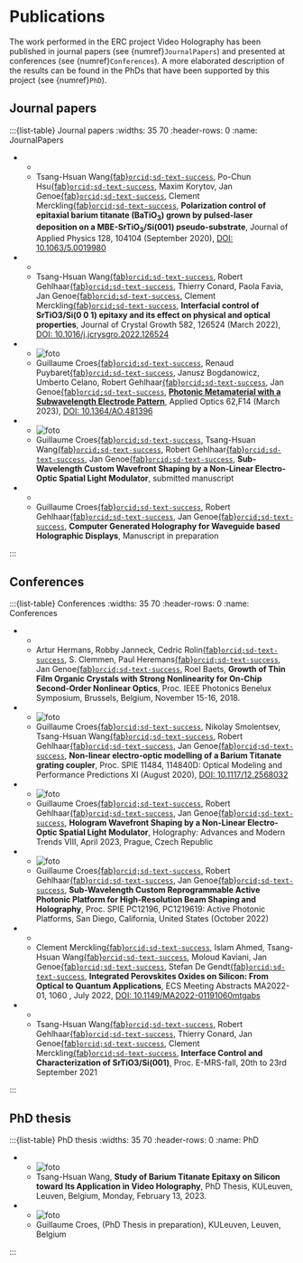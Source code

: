 # Publications 

The work performed in the ERC project Video Holography has been published in journal papers (see {numref}`JournalPapers`) and presented at conferences (see {numref}`Conferences`). A more elaborated description of the results can be found in the PhDs that have been supported by this project (see {numref}`PhD`).


## Journal papers


:::{list-table} Journal papers
:widths: 35 70
:header-rows: 0
:name: JournalPapers

*  -  
   - Tsang-Hsuan Wang[{fab}`orcid;sd-text-success`](http://orcid.org/0000-0002-7760-7500), 
Po-Chun Hsu[{fab}`orcid;sd-text-success`](http://orcid.org/0000-0003-0823-6088), 
Maxim Korytov, 
Jan Genoe[{fab}`orcid;sd-text-success`](http://orcid.org/0000-0002-4019-5979), 
Clement Merckling[{fab}`orcid;sd-text-success`](http://orcid.org/0000-0003-3084-2543), 
**Polarization control of epitaxial barium titanate (BaTiO<sub>3</sub>) grown by pulsed-laser deposition on a MBE-SrTiO<sub>3</sub>/Si(001) pseudo-substrate**, 
Journal of Applied Physics 128, 104104 (September 2020), 
[DOI: 10.1063/5.0019980](http://dx.doi.org/10.1063/5.0019980)

*  -  
   - Tsang-Hsuan Wang[{fab}`orcid;sd-text-success`](http://orcid.org/0000-0002-7760-7500), 
Robert Gehlhaar[{fab}`orcid;sd-text-success`](http://orcid.org/0000-0002-3038-9462), 
Thierry Conard, 
Paola Favia, 
Jan Genoe[{fab}`orcid;sd-text-success`](http://orcid.org/0000-0002-4019-5979), 
Clement Merckling[{fab}`orcid;sd-text-success`](http://orcid.org/0000-0003-3084-2543), 
**Interfacial control of SrTiO3/Si(0 0 1) epitaxy and its effect on physical and optical properties**, 
Journal of Crystal Growth 582, 126524 (March 2022), 
[DOI: 10.1016/j.jcrysgro.2022.126524](http://dx.doi.org/10.1016/j.jcrysgro.2022.126524)

*  - ![foto](./images/AO2023.jpg)
   - Guillaume Croes[{fab}`orcid;sd-text-success`](http://orcid.org/0000-0001-6168-9794), 
Renaud Puybaret[{fab}`orcid;sd-text-success`](http://orcid.org/0000-0002-4946-2658), 
Janusz Bogdanowicz, 
Umberto Celano, 
Robert Gehlhaar[{fab}`orcid;sd-text-success`](http://orcid.org/0000-0002-3038-9462), 
Jan Genoe[{fab}`orcid;sd-text-success`](http://orcid.org/0000-0002-4019-5979), 
**[Photonic Metamaterial with a Subwavelength Electrode Pattern](docs/PhotonicMetamaterial.pdf)**, 
Applied Optics 62,F14 (March 2023), 
[DOI: 10.1364/AO.481396](http://dx.doi.org/10.1364/AO.481396)

*  - ![foto](./images/TOCimage3.png)
   - Guillaume Croes[{fab}`orcid;sd-text-success`](http://orcid.org/0000-0001-6168-9794), 
Tsang-Hsuan Wang[{fab}`orcid;sd-text-success`](http://orcid.org/0000-0002-7760-7500), 
Robert Gehlhaar[{fab}`orcid;sd-text-success`](http://orcid.org/0000-0002-3038-9462), 
Jan Genoe[{fab}`orcid;sd-text-success`](http://orcid.org/0000-0002-4019-5979), 
**Sub-Wavelength Custom Wavefront Shaping by a Non-Linear Electro-Optic Spatial Light Modulator**, 
submitted manuscript
   
*  - 
   - Guillaume Croes[{fab}`orcid;sd-text-success`](http://orcid.org/0000-0001-6168-9794), 
Robert Gehlhaar[{fab}`orcid;sd-text-success`](http://orcid.org/0000-0002-3038-9462), 
Jan Genoe[{fab}`orcid;sd-text-success`](http://orcid.org/0000-0002-4019-5979), 
**Computer Generated Holography for Waveguide based Holographic Displays**, 
Manuscript in preparation

:::


## Conferences

:::{list-table} Conferences
:widths: 35 70
:header-rows: 0
:name: Conferences

*  - 
   - Artur Hermans,
Robby Janneck,
Cedric Rolin[{fab}`orcid;sd-text-success`](http://orcid.org/0000-0001-5542-8504),
S. Clemmen,
Paul Heremans[{fab}`orcid;sd-text-success`](http://orcid.org/0000-0003-2151-1718),
Jan Genoe[{fab}`orcid;sd-text-success`](http://orcid.org/0000-0002-4019-5979), 
Roel Baets,
**Growth of Thin Film Organic Crystals with Strong Nonlinearity for On-Chip Second-Order Nonlinear Optics**,
Proc. IEEE Photonics Benelux Symposium, Brussels, Belgium, November 15-16, 2018.

*  - ![foto](./images/Guillaume2020.png)
   - Guillaume Croes[{fab}`orcid;sd-text-success`](http://orcid.org/0000-0001-6168-9794),
Nikolay Smolentsev, 
Tsang-Hsuan Wang[{fab}`orcid;sd-text-success`](http://orcid.org/0000-0002-7760-7500), 
Robert Gehlhaar[{fab}`orcid;sd-text-success`](http://orcid.org/0000-0002-3038-9462),
Jan Genoe[{fab}`orcid;sd-text-success`](http://orcid.org/0000-0002-4019-5979), 
**Non-linear electro-optic modelling of a Barium Titanate grating coupler**, 
Proc. SPIE 11484, 114840D: Optical Modeling and Performance Predictions XI (August 2020),
[DOI: 10.1117/12.2568032](http://dx.doi.org/10.1117/12.2568032)

*  - ![foto](./images/TocImage_2.png)
   - Guillaume Croes[{fab}`orcid;sd-text-success`](http://orcid.org/0000-0001-6168-9794),
Robert Gehlhaar[{fab}`orcid;sd-text-success`](http://orcid.org/0000-0002-3038-9462),
Jan Genoe[{fab}`orcid;sd-text-success`](http://orcid.org/0000-0002-4019-5979), 
**Hologram Wavefront Shaping by a Non-Linear Electro-Optic Spatial Light Modulator**,
Holography: Advances and Modern Trends VIII, April 2023, Prague, Czech Republic

*  - ![foto](./images/Guillaume2022.png)
   - Guillaume Croes[{fab}`orcid;sd-text-success`](http://orcid.org/0000-0001-6168-9794),
Robert Gehlhaar[{fab}`orcid;sd-text-success`](http://orcid.org/0000-0002-3038-9462),
Jan Genoe[{fab}`orcid;sd-text-success`](http://orcid.org/0000-0002-4019-5979), 
**Sub-Wavelength Custom Reprogrammable Active Photonic Platform for High-Resolution Beam Shaping and Holography**,
Proc. SPIE PC12196, PC1219619: Active Photonic Platforms, San Diego, California, United States (October 2022)

*  - 
   - Clement Merckling[{fab}`orcid;sd-text-success`](http://orcid.org/0000-0003-3084-2543), 
Islam Ahmed, 
Tsang-Hsuan Wang[{fab}`orcid;sd-text-success`](http://orcid.org/0000-0002-7760-7500), 
Moloud Kaviani, 
Jan Genoe[{fab}`orcid;sd-text-success`](http://orcid.org/0000-0002-4019-5979), 
Stefan De Gendt[{fab}`orcid;sd-text-success`](http://orcid.org/0000-0003-3775-3578), 
**Integrated Perovskites Oxides on Silicon: From Optical to Quantum Applications**,
ECS Meeting Abstracts MA2022-01, 1060 , July 2022, 
[DOI: 10.1149/MA2022-01191060mtgabs](http://dx.doi.org/10.1149/MA2022-01191060mtgabs)

*  - 
   - Tsang-Hsuan Wang[{fab}`orcid;sd-text-success`](http://orcid.org/0000-0002-7760-7500), 
Robert Gehlhaar[{fab}`orcid;sd-text-success`](http://orcid.org/0000-0002-3038-9462),
Thierry Conard,
Jan Genoe[{fab}`orcid;sd-text-success`](http://orcid.org/0000-0002-4019-5979), 
Clement Merckling[{fab}`orcid;sd-text-success`](http://orcid.org/0000-0003-3084-2543),
**Interface Control and Characterization of SrTiO3/Si(001)**,
Proc. E-MRS-fall, 20th to 23rd September 2021

:::

## PhD thesis

:::{list-table} PhD thesis
:widths: 35 70
:header-rows: 0
:name: PhD

*  - ![foto](./images/phd.png)
   - Tsang-Hsuan Wang,
**Study of Barium Titanate Epitaxy on Silicon toward Its Application in Video Holography**,
PhD Thesis, KULeuven, Leuven, Belgium, Monday, February 13, 2023.

*  - ![foto](./images/phd.png)
   - Guillaume Croes, (PhD Thesis in preparation), KULeuven, Leuven, Belgium
   
:::